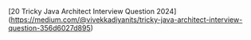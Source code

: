 [20 Tricky Java Architect Interview Question 2024] (https://medium.com/@vivekkadiyanits/tricky-java-architect-interview-question-356d6027d895)
